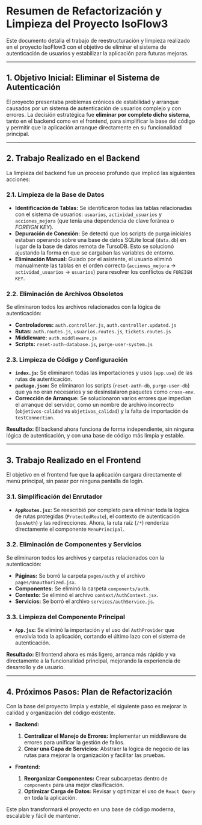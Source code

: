 # Resumen de Refactorización y Limpieza del Proyecto IsoFlow3

Este documento detalla el trabajo de reestructuración y limpieza realizado en el proyecto IsoFlow3 con el objetivo de eliminar el sistema de autenticación de usuarios y estabilizar la aplicación para futuras mejoras.

---

## 1. Objetivo Inicial: Eliminar el Sistema de Autenticación

El proyecto presentaba problemas crónicos de estabilidad y arranque causados por un sistema de autenticación de usuarios complejo y con errores. La decisión estratégica fue **eliminar por completo dicho sistema**, tanto en el backend como en el frontend, para simplificar la base del código y permitir que la aplicación arranque directamente en su funcionalidad principal.

---

## 2. Trabajo Realizado en el Backend

La limpieza del backend fue un proceso profundo que implicó las siguientes acciones:

### 2.1. Limpieza de la Base de Datos

- **Identificación de Tablas:** Se identificaron todas las tablas relacionadas con el sistema de usuarios: `usuarios`, `actividad_usuarios` y `acciones_mejora` (que tenía una dependencia de clave foránea o *FOREIGN KEY*).
- **Depuración de Conexión:** Se detectó que los scripts de purga iniciales estaban operando sobre una base de datos SQLite local (`data.db`) en lugar de la base de datos remota de TursoDB. Esto se solucionó ajustando la forma en que se cargaban las variables de entorno.
- **Eliminación Manual:** Guiado por el asistente, el usuario eliminó manualmente las tablas en el orden correcto (`acciones_mejora` -> `actividad_usuarios` -> `usuarios`) para resolver los conflictos de `FOREIGN KEY`.

### 2.2. Eliminación de Archivos Obsoletos

Se eliminaron todos los archivos relacionados con la lógica de autenticación:

- **Controladores:** `auth.controller.js`, `auth.controller.updated.js`
- **Rutas:** `auth.routes.js`, `usuarios.routes.js`, `tickets.routes.js`
- **Middleware:** `auth.middleware.js`
- **Scripts:** `reset-auth-database.js`, `purge-user-system.js`

### 2.3. Limpieza de Código y Configuración

- **`index.js`:** Se eliminaron todas las importaciones y usos (`app.use`) de las rutas de autenticación.
- **`package.json`:** Se eliminaron los scripts (`reset-auth-db`, `purge-user-db`) que ya no eran necesarios y se desinstalaron paquetes como `cross-env`.
- **Corrección de Arranque:** Se solucionaron varios errores que impedían el arranque del servidor, como un nombre de archivo incorrecto (`objetivos-calidad` vs `objetivos_calidad`) y la falta de importación de `testConnection`.

**Resultado:** El backend ahora funciona de forma independiente, sin ninguna lógica de autenticación, y con una base de código más limpia y estable.

---

## 3. Trabajo Realizado en el Frontend

El objetivo en el frontend fue que la aplicación cargara directamente el menú principal, sin pasar por ninguna pantalla de login.

### 3.1. Simplificación del Enrutador

- **`AppRoutes.jsx`:** Se reescribió por completo para eliminar toda la lógica de rutas protegidas (`ProtectedRoute`), el contexto de autenticación (`useAuth`) y las redirecciones. Ahora, la ruta raíz (`/*`) renderiza directamente el componente `MenuPrincipal`.

### 3.2. Eliminación de Componentes y Servicios

Se eliminaron todos los archivos y carpetas relacionados con la autenticación:

- **Páginas:** Se borró la carpeta `pages/auth` y el archivo `pages/Unauthorized.jsx`.
- **Componentes:** Se eliminó la carpeta `components/auth`.
- **Contexto:** Se eliminó el archivo `context/AuthContext.jsx`.
- **Servicios:** Se borró el archivo `services/authService.js`.

### 3.3. Limpieza del Componente Principal

- **`App.jsx`:** Se eliminó la importación y el uso del `AuthProvider` que envolvía toda la aplicación, cortando el último lazo con el sistema de autenticación.

**Resultado:** El frontend ahora es más ligero, arranca más rápido y va directamente a la funcionalidad principal, mejorando la experiencia de desarrollo y de usuario.

---

## 4. Próximos Pasos: Plan de Refactorización

Con la base del proyecto limpia y estable, el siguiente paso es mejorar la calidad y organización del código existente.

- **Backend:**
  1. **Centralizar el Manejo de Errores:** Implementar un middleware de errores para unificar la gestión de fallos.
  2. **Crear una Capa de Servicios:** Abstraer la lógica de negocio de las rutas para mejorar la organización y facilitar las pruebas.

- **Frontend:**
  1. **Reorganizar Componentes:** Crear subcarpetas dentro de `components` para una mejor clasificación.
  2. **Optimizar Carga de Datos:** Revisar y optimizar el uso de `React Query` en toda la aplicación.

Este plan transformará el proyecto en una base de código moderna, escalable y fácil de mantener.
